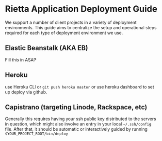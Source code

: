 # Rietta Application Deployment Guide

We support a number of client projects in a variety of deployment environments. 
This guide aims to centralize the setup and operational steps required for each type of deployment environment we use.

## Elastic Beanstalk (AKA EB)

Fill this in ASAP

## Heroku

use Heroku CLI or `git push heroku master` or use heroku dashboard to set up deploy via github.

## Capistrano (targeting Linode, Rackspace, etc)

Generally this requires having your ssh public key distributed to the servers in question, which might also involve an entry in your local `~/.ssh/config` file. After that, it should be automatic or interactively guided by running `$YOUR_PROJECT_ROOT/bin/deploy`

